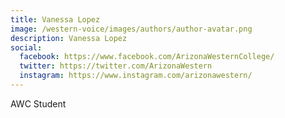 ```yaml
---
title: Vanessa Lopez
image: /western-voice/images/authors/author-avatar.png
description: Vanessa Lopez
social:
  facebook: https://www.facebook.com/ArizonaWesternCollege/
  twitter: https://twitter.com/ArizonaWestern
  instagram: https://www.instagram.com/arizonawestern/
---
```


AWC Student